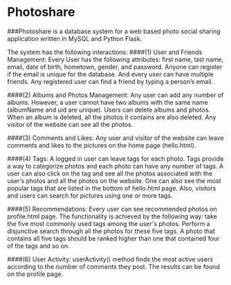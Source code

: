 # Photoshare
###Photoshare is a database system for a web based photo social sharing application written in MySQL and Python Flask. 

The system has the following interactions:
####(1) User and Friends Management: 
	Every User has the following attributes: first name, last name, email, date of birth, hometown, gender, and password. Anyone can register if the email is unique for the database. And every user can have multiple friends. Any registered user can find a friend by typing a person’s email. 

####(2) Albums and Photos Management:
	Any user can add any number of albums. However, a user cannot have two albums with the same name (albumName and uid are unique). Users can delete albums and photos. When an album is deleted, all the photos it contains are also deleted. 
Any visitor of the website can see all the photos. 

####(3) Comments and Likes:
	Any user and visitor of the website can leave comments and likes to the pictures on the home page (hello.html).

####(4) Tags:
	A logged in user can leave tags for each photo. Tags provide a way to categorize photos and each photo can have any number of tags. A user can also click on the tag and see all the photos associated with the user’s photos and all the photos on the website. One can also see the most popular tags that are listed in the bottom of hello.html page. Also, visitors and users can search for pictures using one or more tags.

####(5) Recommendations:
	Every user can see recommended photos on profile.html page. The functionality is achieved by the following way: take the five most commonly used tags among the user's photos. Perform a disjunctive search through all the photos for these five tags. A photo that contains all five tags should be ranked higher than one that contained four of the tags and so on. 


####(6) User Activity:
	userActivity() method finds the most active users according to the number of comments they post. The results can be found on the profile page.
  
